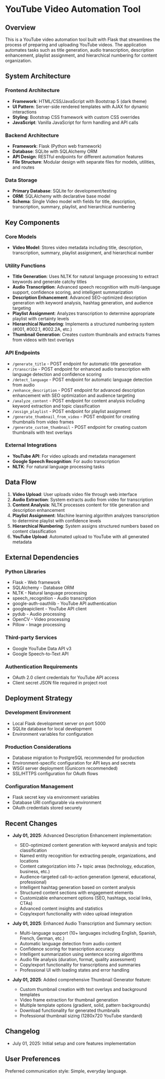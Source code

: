 # YouTube Video Automation Tool

## Overview

This is a YouTube video automation tool built with Flask that streamlines the process of preparing and uploading YouTube videos. The application automates tasks such as title generation, audio transcription, description enhancement, playlist assignment, and hierarchical numbering for content organization.

## System Architecture

### Frontend Architecture
- **Framework**: HTML/CSS/JavaScript with Bootstrap 5 (dark theme)
- **UI Pattern**: Server-side rendered templates with AJAX for dynamic interactions
- **Styling**: Bootstrap CSS framework with custom CSS overrides
- **JavaScript**: Vanilla JavaScript for form handling and API calls

### Backend Architecture
- **Framework**: Flask (Python web framework)
- **Database**: SQLite with SQLAlchemy ORM
- **API Design**: RESTful endpoints for different automation features
- **File Structure**: Modular design with separate files for models, utilities, and routes

### Data Storage
- **Primary Database**: SQLite for development/testing
- **ORM**: SQLAlchemy with declarative base model
- **Schema**: Single Video model with fields for title, description, transcription, summary, playlist, and hierarchical numbering

## Key Components

### Core Models
- **Video Model**: Stores video metadata including title, description, transcription, summary, playlist assignment, and hierarchical number

### Utility Functions
- **Title Generation**: Uses NLTK for natural language processing to extract keywords and generate catchy titles
- **Audio Transcription**: Advanced speech recognition with multi-language support, confidence scoring, and intelligent summarization
- **Description Enhancement**: Advanced SEO-optimized description generation with keyword analysis, hashtag generation, and audience targeting
- **Playlist Assignment**: Analyzes transcription to determine appropriate playlist with certainty levels
- **Hierarchical Numbering**: Implements a structured numbering system (#001, #002.1, #002.2A, etc.)
- **Thumbnail Generation**: Creates custom thumbnails and extracts frames from videos with text overlays

### API Endpoints
- `/generate_title` - POST endpoint for automatic title generation
- `/transcribe` - POST endpoint for enhanced audio transcription with language detection and confidence scoring
- `/detect_language` - POST endpoint for automatic language detection from audio
- `/enhance_description` - POST endpoint for advanced description enhancement with SEO optimization and audience targeting
- `/analyze_content` - POST endpoint for content analysis including keyword extraction and topic classification
- `/assign_playlist` - POST endpoint for playlist assignment
- `/generate_thumbnail_from_video` - POST endpoint for creating thumbnails from video frames
- `/generate_custom_thumbnail` - POST endpoint for creating custom thumbnails with text overlays

### External Integrations
- **YouTube API**: For video uploads and metadata management
- **Google Speech Recognition**: For audio transcription
- **NLTK**: For natural language processing tasks

## Data Flow

1. **Video Upload**: User uploads video file through web interface
2. **Audio Extraction**: System extracts audio from video for transcription
3. **Content Analysis**: NLTK processes content for title generation and description enhancement
4. **Playlist Assignment**: Machine learning algorithm analyzes transcription to determine playlist with confidence levels
5. **Hierarchical Numbering**: System assigns structured numbers based on content classification
6. **YouTube Upload**: Automated upload to YouTube with all generated metadata

## External Dependencies

### Python Libraries
- Flask - Web framework
- SQLAlchemy - Database ORM
- NLTK - Natural language processing
- speech_recognition - Audio transcription
- google-auth-oauthlib - YouTube API authentication
- googleapiclient - YouTube API client
- pydub - Audio processing
- OpenCV - Video processing
- Pillow - Image processing

### Third-party Services
- Google YouTube Data API v3
- Google Speech-to-Text API

### Authentication Requirements
- OAuth 2.0 client credentials for YouTube API access
- Client secret JSON file required in project root

## Deployment Strategy

### Development Environment
- Local Flask development server on port 5000
- SQLite database for local development
- Environment variables for configuration

### Production Considerations
- Database migration to PostgreSQL recommended for production
- Environment-specific configuration for API keys and secrets
- WSGI server deployment (Gunicorn recommended)
- SSL/HTTPS configuration for OAuth flows

### Configuration Management
- Flask secret key via environment variables
- Database URI configurable via environment
- OAuth credentials stored securely

## Recent Changes

- **July 01, 2025**: Advanced Description Enhancement implementation:
  - SEO-optimized content generation with keyword analysis and topic classification
  - Named entity recognition for extracting people, organizations, and locations
  - Content categorization into 7+ topic areas (technology, education, business, etc.)
  - Audience-targeted call-to-action generation (general, educational, professional)
  - Intelligent hashtag generation based on content analysis
  - Structured content sections with engagement elements
  - Customizable enhancement options (SEO, hashtags, social links, CTAs)
  - Advanced content insights and statistics
  - Copy/export functionality with video upload integration

- **July 01, 2025**: Enhanced Audio Transcription and Summary section:
  - Multi-language support (10+ languages including English, Spanish, French, German, etc.)
  - Automatic language detection from audio content
  - Confidence scoring for transcription accuracy
  - Intelligent summarization using sentence scoring algorithms
  - Audio file analysis (duration, format, quality assessment)
  - Copy/export functionality for transcriptions and summaries
  - Professional UI with loading states and error handling

- **July 01, 2025**: Added comprehensive Thumbnail Generator feature:
  - Custom thumbnail creation with text overlays and background templates
  - Video frame extraction for thumbnail generation
  - Multiple template options (gradient, solid, pattern backgrounds)
  - Download functionality for generated thumbnails
  - Professional thumbnail sizing (1280x720 YouTube standard)

## Changelog

- July 01, 2025: Initial setup and core features implementation

## User Preferences

Preferred communication style: Simple, everyday language.